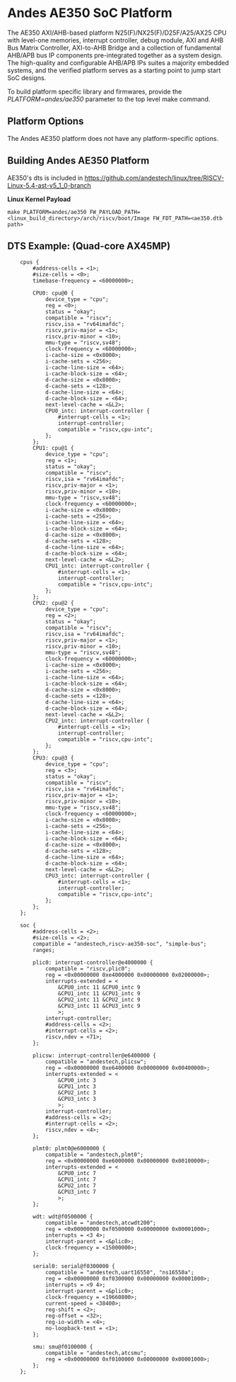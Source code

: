 Andes AE350 SoC Platform
========================
The AE350 AXI/AHB-based platform N25(F)/NX25(F)/D25F/A25/AX25 CPU with level-one
memories, interrupt controller, debug module, AXI and AHB Bus Matrix Controller,
AXI-to-AHB Bridge and a collection of fundamental AHB/APB bus IP components
pre-integrated together as a system design. The high-quality and configurable
AHB/APB IPs suites a majority embedded systems, and the verified platform serves
as a starting point to jump start SoC designs.

To build platform specific library and firmwares, provide the
*PLATFORM=andes/ae350* parameter to the top level make command.

Platform Options
----------------

The Andes AE350 platform does not have any platform-specific options.

Building Andes AE350 Platform
-----------------------------

AE350's dts is included in https://github.com/andestech/linux/tree/RISCV-Linux-5.4-ast-v5_1_0-branch

**Linux Kernel Payload**

```
make PLATFORM=andes/ae350 FW_PAYLOAD_PATH=<linux_build_directory>/arch/riscv/boot/Image FW_FDT_PATH=<ae350.dtb path>
```

DTS Example: (Quad-core AX45MP)
-------------------------------

```
	cpus {
		#address-cells = <1>;
		#size-cells = <0>;
		timebase-frequency = <60000000>;

		CPU0: cpu@0 {
			device_type = "cpu";
			reg = <0>;
			status = "okay";
			compatible = "riscv";
			riscv,isa = "rv64imafdc";
			riscv,priv-major = <1>;
			riscv,priv-minor = <10>;
			mmu-type = "riscv,sv48";
			clock-frequency = <60000000>;
			i-cache-size = <0x8000>;
			i-cache-sets = <256>;
			i-cache-line-size = <64>;
			i-cache-block-size = <64>;
			d-cache-size = <0x8000>;
			d-cache-sets = <128>;
			d-cache-line-size = <64>;
			d-cache-block-size = <64>;
			next-level-cache = <&L2>;
			CPU0_intc: interrupt-controller {
				#interrupt-cells = <1>;
				interrupt-controller;
				compatible = "riscv,cpu-intc";
			};
		};
		CPU1: cpu@1 {
			device_type = "cpu";
			reg = <1>;
			status = "okay";
			compatible = "riscv";
			riscv,isa = "rv64imafdc";
			riscv,priv-major = <1>;
			riscv,priv-minor = <10>;
			mmu-type = "riscv,sv48";
			clock-frequency = <60000000>;
			i-cache-size = <0x8000>;
			i-cache-sets = <256>;
			i-cache-line-size = <64>;
			i-cache-block-size = <64>;
			d-cache-size = <0x8000>;
			d-cache-sets = <128>;
			d-cache-line-size = <64>;
			d-cache-block-size = <64>;
			next-level-cache = <&L2>;
			CPU1_intc: interrupt-controller {
				#interrupt-cells = <1>;
				interrupt-controller;
				compatible = "riscv,cpu-intc";
			};
		};
		CPU2: cpu@2 {
			device_type = "cpu";
			reg = <2>;
			status = "okay";
			compatible = "riscv";
			riscv,isa = "rv64imafdc";
			riscv,priv-major = <1>;
			riscv,priv-minor = <10>;
			mmu-type = "riscv,sv48";
			clock-frequency = <60000000>;
			i-cache-size = <0x8000>;
			i-cache-sets = <256>;
			i-cache-line-size = <64>;
			i-cache-block-size = <64>;
			d-cache-size = <0x8000>;
			d-cache-sets = <128>;
			d-cache-line-size = <64>;
			d-cache-block-size = <64>;
			next-level-cache = <&L2>;
			CPU2_intc: interrupt-controller {
				#interrupt-cells = <1>;
				interrupt-controller;
				compatible = "riscv,cpu-intc";
			};
		};
		CPU3: cpu@3 {
			device_type = "cpu";
			reg = <3>;
			status = "okay";
			compatible = "riscv";
			riscv,isa = "rv64imafdc";
			riscv,priv-major = <1>;
			riscv,priv-minor = <10>;
			mmu-type = "riscv,sv48";
			clock-frequency = <60000000>;
			i-cache-size = <0x8000>;
			i-cache-sets = <256>;
			i-cache-line-size = <64>;
			i-cache-block-size = <64>;
			d-cache-size = <0x8000>;
			d-cache-sets = <128>;
			d-cache-line-size = <64>;
			d-cache-block-size = <64>;
			next-level-cache = <&L2>;
			CPU3_intc: interrupt-controller {
				#interrupt-cells = <1>;
				interrupt-controller;
				compatible = "riscv,cpu-intc";
			};
		};
	};

	soc {
		#address-cells = <2>;
		#size-cells = <2>;
		compatible = "andestech,riscv-ae350-soc", "simple-bus";
		ranges;

		plic0: interrupt-controller@e4000000 {
			compatible = "riscv,plic0";
			reg = <0x00000000 0xe4000000 0x00000000 0x02000000>;
			interrupts-extended = <
				&CPU0_intc 11 &CPU0_intc 9
				&CPU1_intc 11 &CPU1_intc 9
				&CPU2_intc 11 &CPU2_intc 9
				&CPU3_intc 11 &CPU3_intc 9
				>;
			interrupt-controller;
			#address-cells = <2>;
			#interrupt-cells = <2>;
			riscv,ndev = <71>;
		};

		plicsw: interrupt-controller@e6400000 {
			compatible = "andestech,plicsw";
			reg = <0x00000000 0xe6400000 0x00000000 0x00400000>;
			interrupts-extended = <
				&CPU0_intc 3
				&CPU1_intc 3
				&CPU2_intc 3
				&CPU3_intc 3
				>;
			interrupt-controller;
			#address-cells = <2>;
			#interrupt-cells = <2>;
			riscv,ndev = <4>;
		};

		plmt0: plmt0@e6000000 {
			compatible = "andestech,plmt0";
			reg = <0x00000000 0xe6000000 0x00000000 0x00100000>;
			interrupts-extended = <
				&CPU0_intc 7
				&CPU1_intc 7
				&CPU2_intc 7
				&CPU3_intc 7
				>;
		};

		wdt: wdt@f0500000 {
			compatible = "andestech,atcwdt200";
			reg = <0x00000000 0xf0500000 0x00000000 0x00001000>;
			interrupts = <3 4>;
			interrupt-parent = <&plic0>;
			clock-frequency = <15000000>;
		};

		serial0: serial@f0300000 {
			compatible = "andestech,uart16550", "ns16550a";
			reg = <0x00000000 0xf0300000 0x00000000 0x00001000>;
			interrupts = <9 4>;
			interrupt-parent = <&plic0>;
			clock-frequency = <19660800>;
			current-speed = <38400>;
			reg-shift = <2>;
			reg-offset = <32>;
			reg-io-width = <4>;
			no-loopback-test = <1>;
		};

		smu: smu@f0100000 {
			compatible = "andestech,atcsmu";
			reg = <0x00000000 0xf0100000 0x00000000 0x00001000>;
		};
	};
```

